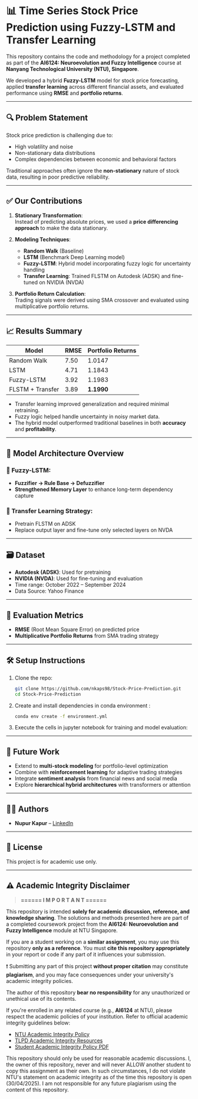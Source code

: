 # 📊 Time Series Stock Price Prediction using Fuzzy-LSTM and Transfer Learning

This repository contains the code and methodology for a project completed as part of the **AI6124: Neuroevolution and Fuzzy Intelligence** course at **Nanyang Technological University (NTU), Singapore**.

We developed a hybrid **Fuzzy-LSTM** model for stock price forecasting, applied **transfer learning** across different financial assets, and evaluated performance using **RMSE** and **portfolio returns**.

---

## 🔍 Problem Statement

Stock price prediction is challenging due to:
- High volatility and noise
- Non-stationary data distributions
- Complex dependencies between economic and behavioral factors

Traditional approaches often ignore the **non-stationary** nature of stock data, resulting in poor predictive reliability.

---

## ✅ Our Contributions

1. **Stationary Transformation**:  
   Instead of predicting absolute prices, we used a **price differencing approach** to make the data stationary.

2. **Modeling Techniques**:
   - **Random Walk** (Baseline)
   - **LSTM** (Benchmark Deep Learning model)
   - **Fuzzy-LSTM**: Hybrid model incorporating fuzzy logic for uncertainty handling
   - **Transfer Learning**: Trained FLSTM on Autodesk (ADSK) and fine-tuned on NVIDIA (NVDA)

3. **Portfolio Return Calculation**:  
   Trading signals were derived using SMA crossover and evaluated using multiplicative portfolio returns.

---

## 📈 Results Summary

| Model               | RMSE   | Portfolio Returns |
|--------------------|--------|-------------------|
| Random Walk        | 7.50   | 1.0147            |
| LSTM               | 4.71   | 1.1843            |
| Fuzzy-LSTM         | 3.92   | 1.1983            |
| FLSTM + Transfer   | 3.89   | **1.1990**        |

- Transfer learning improved generalization and required minimal retraining.
- Fuzzy logic helped handle uncertainty in noisy market data.
- The hybrid model outperformed traditional baselines in both **accuracy** and **profitability**.

---

## 🧠 Model Architecture Overview

### 🔹 Fuzzy-LSTM:
- **Fuzzifier → Rule Base → Defuzzifier**
- **Strengthened Memory Layer** to enhance long-term dependency capture

### 🔹 Transfer Learning Strategy:
- Pretrain FLSTM on ADSK
- Replace output layer and fine-tune only selected layers on NVDA

---

## 🗃️ Dataset

- **Autodesk (ADSK)**: Used for pretraining
- **NVIDIA (NVDA)**: Used for fine-tuning and evaluation  
- Time range: October 2022 – September 2024  
- Data Source: Yahoo Finance

---

## 🧪 Evaluation Metrics

- **RMSE** (Root Mean Square Error) on predicted price
- **Multiplicative Portfolio Returns** from SMA trading strategy

---

## 🛠️ Setup Instructions

1. Clone the repo:
   ```bash
   git clone https://github.com/nkaps98/Stock-Price-Prediction.git
   cd Stock-Price-Prediction
   ```

2. Create and install dependencies in conda environment :
   ```bash
   conda env create -f environment.yml
   ```

4. Execute the cells in jupyter notebook for training and model evaluation:

---

## 🔮 Future Work

- Extend to **multi-stock modeling** for portfolio-level optimization
- Combine with **reinforcement learning** for adaptive trading strategies
- Integrate **sentiment analysis** from financial news and social media
- Explore **hierarchical hybrid architectures** with transformers or attention

---

## 👨‍💻 Authors

- **Nupur Kapur** – [LinkedIn](https://www.linkedin.com/in/nupurkapur)
---

## 📜 License

This project is for academic use only.

---

## ⚠️ Academic Integrity Disclaimer

> **====== I M P O R T A N T ======**

This repository is intended **solely for academic discussion, reference, and knowledge sharing**. The solutions and methods presented here are part of a completed coursework project from the **AI6124: Neuroevolution and Fuzzy Intelligence** module at NTU Singapore.

If you are a student working on a **similar assignment**, you may use this repository **only as a reference**. You must **cite this repository appropriately** in your report or code if any part of it influences your submission.

❗ Submitting any part of this project **without proper citation** may constitute **plagiarism**, and you may face consequences under your university's academic integrity policies.

The author of this repository **bear no responsibility** for any unauthorized or unethical use of its contents.

If you're enrolled in any related course (e.g., **AI6124** at NTU), please respect the academic policies of your institution. Refer to official academic integrity guidelines below:

- [NTU Academic Integrity Policy](https://ts.ntu.edu.sg/sites/intranet/dept/tlpd/ai/Pages/NTU-Academic-Integrity-Policy.aspx)
- [TLPD Academic Integrity Resources](https://ts.ntu.edu.sg/sites/intranet/dept/tlpd/ai/Pages/default.aspx)
- [Student Academic Integrity Policy PDF](https://ts.ntu.edu.sg/sites/policyportal/new/Documents/All%20including%20NIE%20staff%20and%20students/Student%20Academic%20Integrity%20Policy.pdf)

This repository should only be used for reasonable academic discussions. I, the owner of this repository, never and will never ALLOW another student to copy this assignment as their own. In such circumstances, I do not violate NTU's statement on academic integrity as of the time this repository is open (30/04/2025). I am not responsible for any future plagiarism using the content of this repository.